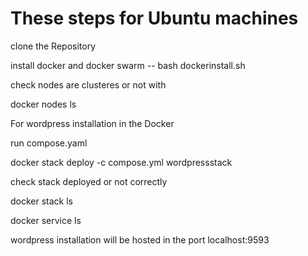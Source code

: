 # These steps for Ubuntu machines
clone the Repository

install docker and docker swarm -- bash dockerinstall.sh

check nodes are clusteres or not with 

  docker nodes ls

For wordpress installation in the Docker

run compose.yaml 

docker stack deploy -c compose.yml wordpressstack

check stack deployed or not correctly

docker stack ls

docker service ls

wordpress installation will be hosted in the port localhost:9593



